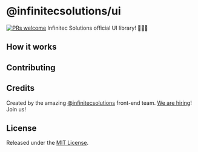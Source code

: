 # @infinitecsolutions/ui
[![PRs welcome](https://img.shields.io/badge/PRs-welcome-brightgreen.svg?style=flat-square)](http://makeapullrequest.com)
Infinitec Solutions official UI library! 👨🏻‍🎨

## How it works

## Contributing

## Credits
Created by the amazing [@infinitecsolutions](https://github.com/infinitecsolutions) front-end team. [We are hiring](https://infinitecsolutionsgmbh.recruitee.com/)! Join us!

## License
Released under the [MIT License](http://www.opensource.org/licenses/MIT).

